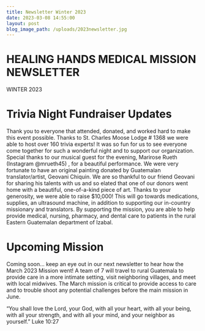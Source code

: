 ```yaml
---
title: Newsletter Winter 2023
date: 2023-03-08 14:55:00
layout: post
blog_image_path: /uploads/2023newsletter.jpg
---
```

# HEALING HANDS MEDICAL MISSION NEWSLETTER

WINTER 2023

# Trivia Night Fundraiser Updates

Thank you to everyone that attended, donated, and worked hard to make this event possible. Thanks to St. Charles Moose Lodge \# 1368 we were able to host over 160 trivia experts! It was so fun for us to see everyone come together for such a wonderful night and to support our organization. Special thanks to our musical guest for the evening, Marirose Rueth (Instagram @mrueth45) , for a beautiful performance. We were very fortunate to have an original painting donated by Guatemalan translator/artist, Geovani Chiquin. We are so thankful to our friend Geovani for sharing his talents with us and so elated that one of our donors went home with a beautiful, one-of-a-kind piece of art. Thanks to your generosity, we were able to raise $10,000! This will go towards medications, supplies, an ultrasound machine, in addition to supporting our in-country missionary and translators. By supporting the mission, you are able to help provide medical, nursing, pharmacy, and dental care to patients in the rural Eastern Guatemalan department of Izabal.

# Upcoming Mission

Coming soon… keep an eye out in our next newsletter to hear how the March 2023 Mission went! A team of 7 will travel to rural Guatemala to provide care in a more intimate setting, visit neighboring villages, and meet with local midwives. The March mission is critical to provide access to care and to trouble shoot any potential challenges before the main mission in June.

“You shall love the Lord, your God, with all your heart, with all your being, with all your strength, and with all your mind, and your neighbor as yourself.” Luke 10:27